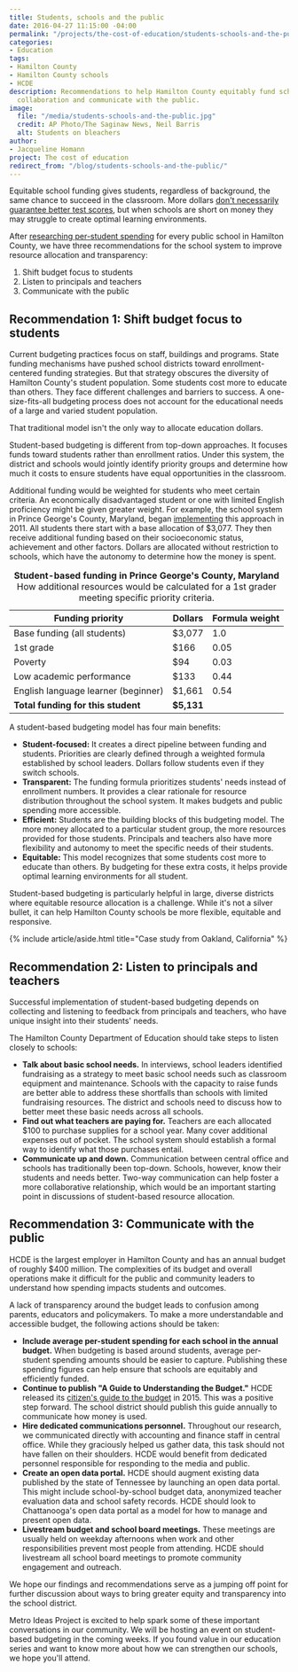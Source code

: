 ```yaml
---
title: Students, schools and the public
date: 2016-04-27 11:15:00 -04:00
permalink: "/projects/the-cost-of-education/students-schools-and-the-public/"
categories:
- Education
tags:
- Hamilton County
- Hamilton County schools
- HCDE
description: Recommendations to help Hamilton County equitably fund schools, foster
  collaboration and communicate with the public.
image:
  file: "/media/students-schools-and-the-public.jpg"
  credit: AP Photo/The Saginaw News, Neil Barris
  alt: Students on bleachers
author:
- Jacqueline Homann
project: The cost of education
redirect_from: "/blog/students-schools-and-the-public/"
---
```


Equitable school funding gives students, regardless of background, the same chance to succeed in the classroom. More dollars [don't necessarily guarantee better test scores](http://edunomicslab.org/wp-content/uploads/2016/04/Ed_Next_Productivity_2016.pdf), but when schools are short on money they may struggle to create optimal learning environments. 

After [researching per-student spending](http://metroideas.org/blog/one-answer-many-questions/) for every public school in Hamilton County, we have three recommendations for the school system to improve resource allocation and transparency:

1. Shift budget focus to students
2. Listen to principals and teachers
3. Communicate with the public

## Recommendation 1: Shift budget focus to students

Current budgeting practices focus on staff, buildings and programs. State funding mechanisms have pushed school districts toward enrollment-centered funding strategies. But that strategy obscures the diversity of Hamilton County's student population. Some students cost more to educate than others. They face different challenges and barriers to success. A one-size-fits-all budgeting process does not account for the educational needs of a large and varied student population.

That traditional model isn't the only way to allocate education dollars.

Student-based budgeting is different from top-down approaches. It focuses funds toward students rather than enrollment ratios. Under this system, the district and schools would jointly identify priority groups and determine how much it costs to ensure students have equal opportunities in the classroom.

Additional funding would be weighted for students who meet certain criteria. An economically disadvantaged student or one with limited English proficiency might be given greater weight. For example, the school system in Prince George's County, Maryland, began [implementing](http://www1.pgcps.org/uploadedFiles/Offices/Business_Management_Services/Budget/FY_2013_Budget_Documents/SBB%20Resources%20FY13%20Proposed.pdf) this approach in 2011. All students there start with a base allocation of $3,077. They then receive additional funding based on their socioeconomic status, achievement and other factors. Dollars are allocated without restriction to schools, which have the autonomy to determine how the money is spent.

<table>
  <caption>
    <strong>Student-based funding in Prince George's County, Maryland</strong>
    <br>How additional resources would be calculated for a 1st grader meeting specific priority criteria.
  </caption>  
  <thead>
    <tr>
      <th>Funding priority</th>
      <th>Dollars</th>
      <th>Formula weight</th>
    </tr>
  </thead>
  <tbody>
    <tr>
      <td>Base funding (all students)</td>
      <td>$3,077</td>
      <td>1.0</td>
    </tr>
    <tr>
      <td>1st grade</td>
      <td>$166</td>
      <td>0.05</td>
      </tr>
    <tr>
      <td>Poverty</td>
      <td>$94</td>
      <td>0.03</td>
    </tr>
    <tr>
      <td>Low academic performance</td>
      <td>$133</td>
      <td>0.44</td>
    </tr>
    <tr>
      <td>English language learner (beginner)</td>
      <td>$1,661</td>
      <td>0.54</td>
    </tr>
    <tr>
      <td><strong>Total funding for this student</strong></td>
      <td><strong>$5,131</strong></td>
      <td>&nbsp;</td>
    </tr>
  </tbody>
</table>

A student-based budgeting model has four main benefits:

+ **Student-focused:** It creates a direct pipeline between funding and students. Priorities are clearly defined through a weighted formula established by school leaders. Dollars follow students even if they switch schools.
+ **Transparent:** The funding formula prioritizes students' needs instead of enrollment numbers. It provides a clear rationale for resource distribution throughout the school system. It makes budgets and public spending more accessible.
+ **Efficient:** Students are the building blocks of this budgeting model. The more money allocated to a particular student group, the more resources provided for those students. Principals and teachers also have more flexibility and autonomy to meet the specific needs of their students.
+ **Equitable:** This model recognizes that some students cost more to educate than others. By budgeting for these extra costs, it helps provide optimal learning environments for all student.

Student-based budgeting is particularly helpful in large, diverse districts where equitable resource allocation is a challenge. While it's not a silver bullet, it can help Hamilton County schools be more flexible, equitable and responsive.

{% include article/aside.html title="Case study from Oakland, California" %}

## Recommendation 2: Listen to principals and teachers

Successful implementation of student-based budgeting depends on collecting and listening to feedback from principals and teachers, who have unique insight into their students' needs. 

The Hamilton County Department of Education should take steps to listen closely to schools:

+ **Talk about basic school needs.** In interviews, school leaders identified fundraising as a strategy to meet basic school needs such as classroom equipment and maintenance. Schools with the capacity to raise funds are better able to address these shortfalls than schools with limited fundraising resources. The district and schools need to discuss how to better meet these basic needs across all schools.
+ **Find out what teachers are paying for.** Teachers are each allocated $100 to purchase supplies for a school year. Many cover additional expenses out of pocket. The school system should establish a formal way to identify what those purchases entail.
+ **Communicate up and down.** Communication between central office and schools has traditionally been top-down. Schools, however, know their students and needs better. Two-way communication can help foster a more collaborative relationship, which would be an important starting point in discussions of student-based resource allocation.

## Recommendation 3: Communicate with the public

HCDE is the largest employer in Hamilton County and has an annual budget of roughly $400 million. The complexities of its budget and overall operations make it difficult for the public and community leaders to understand how spending impacts students and outcomes.

A lack of transparency around the budget leads to confusion among parents, educators and policymakers. To make a more understandable and accessible budget, the following actions should be taken: 

+ **Include average per-student spending for each school in the annual budget.** When budgeting is based around students, average per-student spending amounts should be easier to capture. Publishing these spending figures can help ensure that schools are equitably and efficiently funded.
+ **Continue to publish "A Guide to Understanding the Budget."** HCDE released its [citizen's guide to the budget](http://www.pefchattanooga.org/wp-content/uploads/2015/06/HCDE_budget-guide_051515.pdf) in 2015. This was a positive step forward. The school district should publish this guide annually to communicate how money is used.
+ **Hire dedicated communications personnel.** Throughout our research, we communicated directly with accounting and finance staff in central office. While they graciously helped us gather data, this task should not have fallen on their shoulders. HCDE would benefit from dedicated personnel responsible for responding to the media and public.
+ **Create an open data portal.** HCDE should augment existing data published by the state of Tennessee by launching an open data portal. This might include school-by-school budget data, anonymized teacher evaluation data and school safety records. HCDE should look to Chattanooga's open data portal as a model for how to manage and present open data.
+ **Livestream budget and school board meetings.** These meetings are usually held on weekday afternoons when work and other responsibilities prevent most people from attending. HCDE should livestream all school board meetings to promote community engagement and outreach.

We hope our findings and recommendations serve as a jumping off point for further discussion about ways to bring greater equity and transparency into the school district.

Metro Ideas Project is excited to help spark some of these important conversations in our community. We will be hosting an event on student-based budgeting in the coming weeks. If you found value in our education series and want to know more about how we can strengthen our schools, we hope you'll attend.
